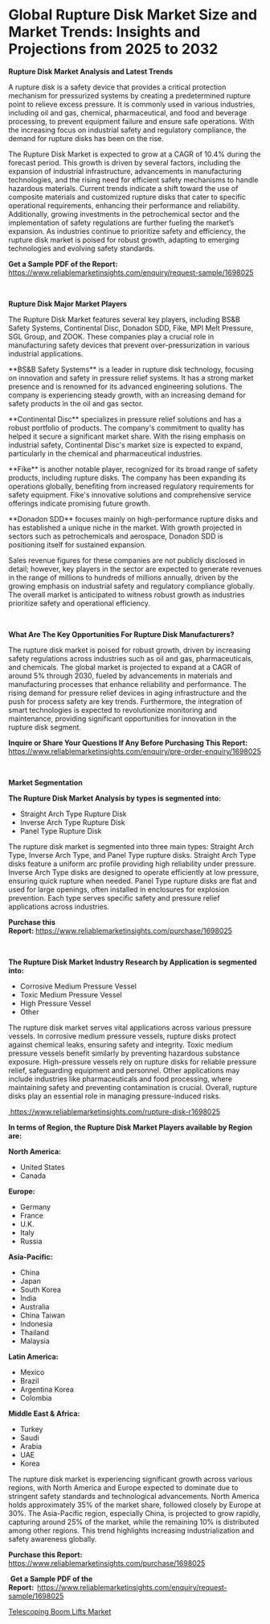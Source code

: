 <p><h1>Global Rupture Disk Market Size and Market Trends: Insights and Projections from 2025 to 2032</h1></p><p><strong>Rupture Disk Market Analysis and Latest Trends</strong></p>
<p><p>A rupture disk is a safety device that provides a critical protection mechanism for pressurized systems by creating a predetermined rupture point to relieve excess pressure. It is commonly used in various industries, including oil and gas, chemical, pharmaceutical, and food and beverage processing, to prevent equipment failure and ensure safe operations. With the increasing focus on industrial safety and regulatory compliance, the demand for rupture disks has been on the rise.</p><p>The Rupture Disk Market is expected to grow at a CAGR of 10.4% during the forecast period. This growth is driven by several factors, including the expansion of industrial infrastructure, advancements in manufacturing technologies, and the rising need for efficient safety mechanisms to handle hazardous materials. Current trends indicate a shift toward the use of composite materials and customized rupture disks that cater to specific operational requirements, enhancing their performance and reliability. Additionally, growing investments in the petrochemical sector and the implementation of safety regulations are further fueling the market’s expansion. As industries continue to prioritize safety and efficiency, the rupture disk market is poised for robust growth, adapting to emerging technologies and evolving safety standards.</p></p>
<p><strong>Get a Sample PDF of the Report:&nbsp;</strong> <a href="https://www.reliablemarketinsights.com/enquiry/request-sample/1698025?utm_campaign=2010&utm_medium=2&utm_source=Github&utm_content=ia&utm_term=19022025&utm_id=rupture-disk">https://www.reliablemarketinsights.com/enquiry/request-sample/1698025</a></p>
<p>&nbsp;</p>
<p><strong>Rupture Disk Major Market Players</strong></p>
<p><p>The Rupture Disk Market features several key players, including BS&B Safety Systems, Continental Disc, Donadon SDD, Fike, MPI Melt Pressure, SGL Group, and ZOOK. These companies play a crucial role in manufacturing safety devices that prevent over-pressurization in various industrial applications.</p><p>**BS&B Safety Systems** is a leader in rupture disk technology, focusing on innovation and safety in pressure relief systems. It has a strong market presence and is renowned for its advanced engineering solutions. The company is experiencing steady growth, with an increasing demand for safety products in the oil and gas sector.</p><p>**Continental Disc** specializes in pressure relief solutions and has a robust portfolio of products. The company's commitment to quality has helped it secure a significant market share. With the rising emphasis on industrial safety, Continental Disc's market size is expected to expand, particularly in the chemical and pharmaceutical industries.</p><p>**Fike** is another notable player, recognized for its broad range of safety products, including rupture disks. The company has been expanding its operations globally, benefiting from increased regulatory requirements for safety equipment. Fike's innovative solutions and comprehensive service offerings indicate promising future growth.</p><p>**Donadon SDD** focuses mainly on high-performance rupture disks and has established a unique niche in the market. With growth projected in sectors such as petrochemicals and aerospace, Donadon SDD is positioning itself for sustained expansion.</p><p>Sales revenue figures for these companies are not publicly disclosed in detail; however, key players in the sector are expected to generate revenues in the range of millions to hundreds of millions annually, driven by the growing emphasis on industrial safety and regulatory compliance globally. The overall market is anticipated to witness robust growth as industries prioritize safety and operational efficiency.</p></p>
<p>&nbsp;</p>
<p><strong>What Are The Key Opportunities For Rupture Disk Manufacturers?</strong></p>
<p><p>The rupture disk market is poised for robust growth, driven by increasing safety regulations across industries such as oil and gas, pharmaceuticals, and chemicals. The global market is projected to expand at a CAGR of around 5% through 2030, fueled by advancements in materials and manufacturing processes that enhance reliability and performance. The rising demand for pressure relief devices in aging infrastructure and the push for process safety are key trends. Furthermore, the integration of smart technologies is expected to revolutionize monitoring and maintenance, providing significant opportunities for innovation in the rupture disk segment.</p></p>
<p><strong>Inquire or Share Your Questions If Any Before Purchasing This Report:</strong> <a href="https://www.reliablemarketinsights.com/enquiry/pre-order-enquiry/1698025?utm_campaign=2010&utm_medium=2&utm_source=Github&utm_content=ia&utm_term=19022025&utm_id=rupture-disk">https://www.reliablemarketinsights.com/enquiry/pre-order-enquiry/1698025</a></p>
<p>&nbsp;</p>
<p><strong>Market Segmentation</strong></p>
<p><strong>The Rupture Disk Market Analysis by types is segmented into:</strong></p>
<p><ul><li>Straight Arch Type Rupture Disk</li><li>Inverse Arch Type Rupture Disk</li><li>Panel Type Rupture Disk</li></ul></p>
<p><p>The rupture disk market is segmented into three main types: Straight Arch Type, Inverse Arch Type, and Panel Type rupture disks. Straight Arch Type disks feature a uniform arc profile providing high reliability under pressure. Inverse Arch Type disks are designed to operate efficiently at low pressure, ensuring quick rupture when needed. Panel Type rupture disks are flat and used for large openings, often installed in enclosures for explosion prevention. Each type serves specific safety and pressure relief applications across industries.</p></p>
<p><strong>Purchase this Report:&nbsp;</strong><a href="https://www.reliablemarketinsights.com/purchase/1698025?utm_campaign=2010&utm_medium=2&utm_source=Github&utm_content=ia&utm_term=19022025&utm_id=rupture-disk">https://www.reliablemarketinsights.com/purchase/1698025</a></p>
<p>&nbsp;</p>
<p><strong>The Rupture Disk Market Industry Research by Application is segmented into:</strong></p>
<p><ul><li>Corrosive Medium Pressure Vessel</li><li>Toxic Medium Pressure Vessel</li><li>High Pressure Vessel</li><li>Other</li></ul></p>
<p><p>The rupture disk market serves vital applications across various pressure vessels. In corrosive medium pressure vessels, rupture disks protect against chemical leaks, ensuring safety and integrity. Toxic medium pressure vessels benefit similarly by preventing hazardous substance exposure. High-pressure vessels rely on rupture disks for reliable pressure relief, safeguarding equipment and personnel. Other applications may include industries like pharmaceuticals and food processing, where maintaining safety and preventing contamination is crucial. Overall, rupture disks play an essential role in managing pressure-induced risks.</p></p>
<p><a href="https://www.reliablemarketinsights.com/rupture-disk-r1698025?utm_campaign=2010&utm_medium=2&utm_source=Github&utm_content=ia&utm_term=19022025&utm_id=rupture-disk">&nbsp;https://www.reliablemarketinsights.com/rupture-disk-r1698025</a></p>
<p><strong>In terms of Region, the Rupture Disk Market Players available by Region are:</strong></p>
<p>
    <p> <strong> North America: </strong>
        <ul>
            <li>United States</li>
            <li>Canada</li>
        </ul>
        </p> 
    <p> <strong> Europe: </strong>
        <ul>
            <li>Germany</li>
            <li>France</li>
            <li>U.K.</li>
            <li>Italy</li>
            <li>Russia</li>
        </ul>
        </p> 
    <p> <strong> Asia-Pacific: </strong>
        <ul>
            <li>China</li>
            <li>Japan</li>
            <li>South Korea</li>
            <li>India</li>
            <li>Australia</li>
            <li>China Taiwan</li>
            <li>Indonesia</li>
            <li>Thailand</li>
            <li>Malaysia</li>
        </ul>
        </p> 
    <p> <strong> Latin America: </strong>
        <ul>
            <li>Mexico</li>
            <li>Brazil</li>
            <li>Argentina Korea</li>
            <li>Colombia</li>
        </ul>
        </p> 
    <p> <strong> Middle East & Africa: </strong>
        <ul>
            <li>Turkey</li>
            <li>Saudi</li>
            <li>Arabia</li>
            <li>UAE</li>
            <li>Korea</li>
        </ul>
    </p>
    </p>
<p><p>The rupture disk market is experiencing significant growth across various regions, with North America and Europe expected to dominate due to stringent safety standards and technological advancements. North America holds approximately 35% of the market share, followed closely by Europe at 30%. The Asia-Pacific region, especially China, is projected to grow rapidly, capturing around 25% of the market, while the remaining 10% is distributed among other regions. This trend highlights increasing industrialization and safety awareness globally.</p></p>
<p><strong>Purchase this Report: </strong><a href="https://www.reliablemarketinsights.com/purchase/1698025?utm_campaign=2010&utm_medium=2&utm_source=Github&utm_content=ia&utm_term=19022025&utm_id=rupture-disk">https://www.reliablemarketinsights.com/purchase/1698025</a></p>
<p>&nbsp;<strong>Get a Sample PDF of the Report:&nbsp;&nbsp;</strong><a href="https://www.reliablemarketinsights.com/enquiry/request-sample/1698025?utm_campaign=2010&utm_medium=2&utm_source=Github&utm_content=ia&utm_term=19022025&utm_id=rupture-disk">https://www.reliablemarketinsights.com/enquiry/request-sample/1698025</a></p>
<p><strong></strong></p>
<p><p><a href="https://github.com/ygfu6u/Market-Research-Report-List-1/blob/main/telescoping-boom-lifts-market.md?utm_campaign=2010&utm_medium=2&utm_source=Github&utm_content=ia&utm_term=19022025&utm_id=rupture-disk">Telescoping Boom Lifts Market</a></p></p>